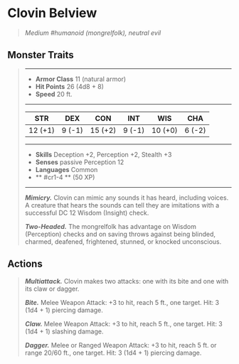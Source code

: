 # Clovin Belview
>*Medium #humanoid (mongrelfolk), neutral evil*
## Monster Traits
>___
>- **Armor Class** 11 (natural armor)
>- **Hit Points** 26 (4d8 + 8)
>- **Speed** 20 ft.
>___
>|STR|DEX|CON|INT|WIS|CHA|
>|:---:|:---:|:---:|:---:|:---:|:---:|
>|12 (+1)|9 (-1)|15 (+2)|9 (-1)|10 (+0)|6 (-2)|
>___
>- **Skills** Deception +2, Perception +2, Stealth +3
>- **Senses** passive Perception 12
>- **Languages** Common
>- ** #cr1-4 ** (50 XP)
>___
>***Mimicry.*** Clovin can mimic any sounds it has heard, including voices. A creature that hears the sounds can tell they are imitations with a successful DC 12 Wisdom (Insight) check.  
>
>***Two-Headed.*** The mongrelfolk has advantage on Wisdom (Perception) checks and on saving throws against being blinded, charmed, deafened, frightened, stunned, or knocked unconscious.  
>
## Actions
>***Multiattack.*** Clovin makes two attacks: one with its bite and one with its claw or dagger.  
>
>***Bite.*** Melee Weapon Attack: +3 to hit, reach 5 ft., one target. Hit: 3 (1d4 + 1) piercing damage.  
>
>***Claw.*** Melee Weapon Attack: +3 to hit, reach 5 ft., one target. Hit: 3 (1d4 + 1) slashing damage.  
>
>***Dagger.*** Melee  or Ranged Weapon Attack: +3 to hit, reach 5 ft. or range 20/60 ft., one target. Hit: 3 (1d4 + 1) piercing damage.